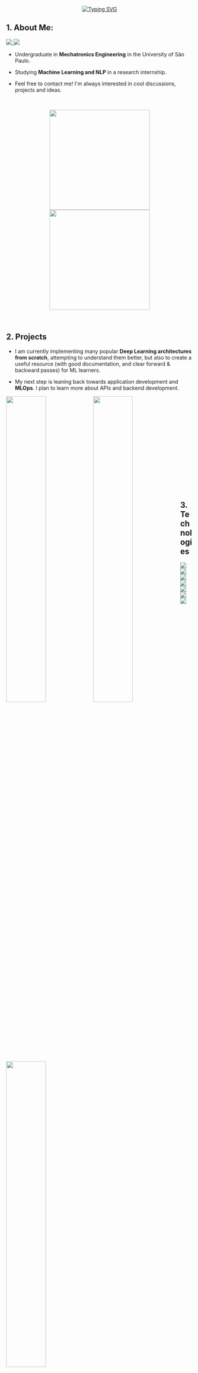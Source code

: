 <p align="center">
<a href="https://github.com/eduardoleao052">
    <img src="https://readme-typing-svg.demolab.com?font=Georgia&size=18&duration=2000&pause=100&color=2C89F7&multiline=true&width=500&height=50&lines=Eduardo+Leitão+da+Cunha+Opice+Leão;Engineering+Student+%7C+ML+Research+Intern+%7C+NLP" alt="Typing SVG" />
</a>
</p>

## 1. About Me:
<a href="https://www.linkedin.com/in/eduardoleao052/">
    <img src="https://img.shields.io/badge/-Linkedin-blue?style=for-the-badge&logo=linkedin">
</a>
<a href="mailto:eduardoleao052@usp.br">
    <img src="https://img.shields.io/badge/-Email-red?style=for-the-badge&logo=gmail&logoColor=white">
</a>

* Undergraduate in __Mechatronics Engineering__ in the University of São Paulo. 

* Studying __Machine Learning and NLP__ in a research internship.

* Feel free to contact me! I'm always interested in cool discussions, projects and ideas.

<br/>

<p align="center">
        <a href="https://github.com/eduardoleao052">
        <img height=270 src="https://github-readme-stats.vercel.app/api?username=eduardoleao052&show_icons=true&hide_rank=true&theme=github_dark_dimmed" />
        </a>
        <a href="https://github.com/eduardoleao052">
        <img height=270 src="https://github-readme-stats.vercel.app/api/top-langs/?username=eduardoleao052&theme=github_dark_dimmed" />
        </a>
</p>

<br/> 


## 2. Projects
* I am currently implementing many popular __Deep Learning architectures from scratch__, attempting to understand them better, but also to create a useful resource (with good documentation, and clear forward & backward passes) for ML learners.
  
* My next step is leaning back towards application development and __MLOps__. I plan to learn more about APIs and backend development.

<a href="https://github.com/eduardoleao052/Transformer-from-scratch">
<img align="left" src="https://github-readme-stats.vercel.app/api/pin/?username=eduardoleao052&repo=Transformer-from-scratch&show_icons=true&hide_border=false&theme=github_dark_dimmed" width = "46%"/>
</a>

<a href="https://github.com/eduardoleao052/LSTM-from-scratch">
<img align="left" src="https://github-readme-stats.vercel.app/api/pin/?username=eduardoleao052&repo=LSTM-from-scratch&show_icons=true&hide_border=false&theme=github_dark_dimmed" width = "46%" />
</a>

<a href="https://github.com/eduardoleao052/CNN-from-scratch">
<img align="left" src="https://github-readme-stats.vercel.app/api/pin/?username=eduardoleao052&repo=CNN-from-scratch&show_icons=true&hide_border=false&theme=github_dark_dimmed" width = "46%" />
</a>


<br>
</br>

<br/><br/><br/><br/><br/><br/><br/><br/><br/><br/><br/><br/>





## 3. Technologies

<a href="https://github.com/eduardoleao052">
    <img src="https://img.shields.io/badge/Python-FFD43B?style=for-the-badge&logo=python&logoColor=blue">
</a>
<a href="https://github.com/eduardoleao052">
    <img src="https://img.shields.io/badge/Numpy-777BB4?style=for-the-badge&logo=numpy&logoColor=white">
</a>
<a href="https://github.com/eduardoleao052">
    <img src="https://img.shields.io/badge/PyTorch-EE4C2C?style=for-the-badge&logo=pytorch&logoColor=white">
</a>
<a href="https://github.com/eduardoleao052">
    <img src="https://img.shields.io/badge/Pandas-2C2D72?style=for-the-badge&logo=pandas&logoColor=white">
</a>
</br>
<a href="https://github.com/eduardoleao052">
    <img src="https://img.shields.io/badge/scikit_learn-F7931E?style=for-the-badge&logo=scikit-learn&logoColor=white">
</a>
<a href="https://github.com/eduardoleao052">
    <img src="https://img.shields.io/badge/Docker-2CA5E0?style=for-the-badge&logo=docker&logoColor=white">
</a>
</br>
<a href="https://github.com/eduardoleao052">
    <img src="https://img.shields.io/badge/GIT-E44C30?style=for-the-badge&logo=git&logoColor=white">
</a>
